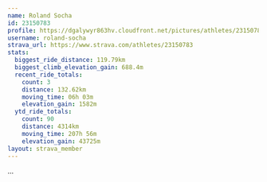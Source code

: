 ```yaml
---
name: Roland Socha
id: 23150783
profile: https://dgalywyr863hv.cloudfront.net/pictures/athletes/23150783/14745672/4/large.jpg
username: roland-socha
strava_url: https://www.strava.com/athletes/23150783
stats:
  biggest_ride_distance: 119.79km
  biggest_climb_elevation_gain: 688.4m
  recent_ride_totals:
    count: 3
    distance: 132.62km
    moving_time: 06h 03m
    elevation_gain: 1582m
  ytd_ride_totals:
    count: 90
    distance: 4314km
    moving_time: 207h 56m
    elevation_gain: 43725m
layout: strava_member
--- 
```

...
